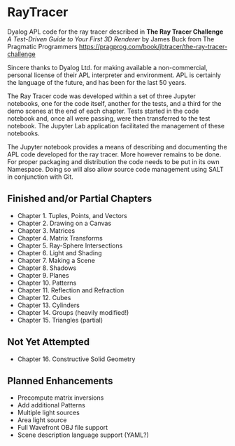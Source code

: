 # RayTracer
Dyalog APL code for the ray tracer described in
**The Ray Tracer Challenge**
*A Test-Driven Guide to Your First 3D Renderer*
by James Buck
from The Pragmatic Programmers
https://pragprog.com/book/jbtracer/the-ray-tracer-challenge

Sincere thanks to Dyalog Ltd. for making available a non-commercial,
personal license of their APL interpreter and environment. APL is certainly
the language of the future, and has been for the last 50 years.

The Ray Tracer code was developed within a set of three Jupyter notebooks,
one for the code itself, another for the tests, and a third for the demo
scenes at the end of each chapter. Tests started in the code notebook and,
once all were passing, were then transferred to the test notebook. The
Jupyter Lab application facilitated the management of these notebooks.

The Jupyter notebook provides a means of describing and documenting the
APL code developed for the ray tracer. More however remains to be done.
For proper packaging and distribution the code needs to be put in its
own Namespace. Doing so will also allow source code management using
SALT in conjunction with Git.

## Finished and/or Partial Chapters
+ Chapter  1. Tuples, Points, and Vectors
+ Chapter  2. Drawing on a Canvas
+ Chapter  3. Matrices
+ Chapter  4. Matrix Transforms
+ Chapter  5. Ray-Sphere Intersections
+ Chapter  6. Light and Shading
+ Chapter  7. Making a Scene
+ Chapter  8. Shadows
+ Chapter  9. Planes
+ Chapter 10. Patterns
+ Chapter 11. Reflection and Refraction
+ Chapter 12. Cubes
+ Chapter 13. Cylinders
+ Chapter 14. Groups (heavily modified!)
+ Chapter 15. Triangles (partial)

## Not Yet Attempted
+ Chapter 16. Constructive Solid Geometry

## Planned Enhancements
+ Precompute matrix inversions
+ Add additional Patterns
+ Multiple light sources
+ Area light source
+ Full Wavefront OBJ file support
+ Scene description language support (YAML?)
